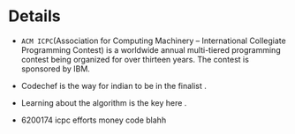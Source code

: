 # Details 
- `ACM ICPC`(Association for Computing Machinery – International Collegiate Programming Contest) is a worldwide annual multi-tiered programming contest being organized for over thirteen years. The contest is sponsored by IBM. 
- Codechef is the way for indian to be in the finalist .
- Learning about the algorithm is the key  here .

- 6200174 icpc efforts money code blahh